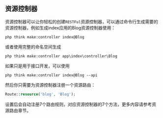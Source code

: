 ## 资源控制器

资源控制器可以让你轻松的创建`RESTFul`资源控制器，可以通过命令行生成需要的资源控制器，例如生成index应用的Blog资源控制器使用：

```
php think make:controller index@Blog

```

或者使用完整的命名空间生成

```
php think make:controller app\index\controller\Blog

```

如果只是用于接口开发，可以使用

```
php think make:controller index@Blog --api

```

然后你只需要为资源控制器注册一个资源路由：

```php
Route::resource('blog', 'Blog');
```

设置后会自动注册7个路由规则，对应资源控制器的7个方法，更多内容请参考资源路由章节。



